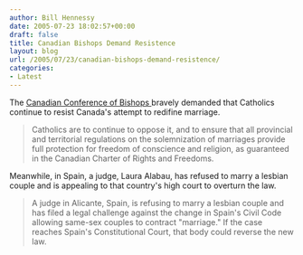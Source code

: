 ```yaml
---
author: Bill Hennessy
date: 2005-07-23 18:02:57+00:00
draft: false
title: Canadian Bishops Demand Resistence
layout: blog
url: /2005/07/23/canadian-bishops-demand-resistence/
categories:
- Latest
---
```


The [Canadian Conference of Bishops ](https://www.cwnews.com/news/viewstory.cfm?recnum=38550)bravely demanded that Catholics continue to resist Canada's attempt to redifine marriage.



> Catholics are to continue to oppose it, and to ensure that all provincial and territorial regulations on the solemnization of marriages provide full protection for freedom of conscience and religion, as guaranteed in the Canadian Charter of Rights and Freedoms.



Meanwhile, in Spain, a judge, Laura Alabau, has refused to marry a lesbian couple and is appealing to that country's high court to overturn the law.



> A judge in Alicante, Spain, is refusing to marry a lesbian couple and has filed a legal challenge against the change in Spain's Civil Code allowing same-sex couples to contract "marriage." If the case reaches Spain's Constitutional Court, that body could reverse the new law. 





